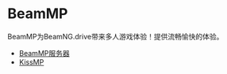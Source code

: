 # BeamMP

BeamMP为BeamNG.drive带来多人游戏体验！提供流畅愉快的体验。

* [BeamMP服务器](/beamng/beammp)
* [KissMP](/beamng/kissmp) 
